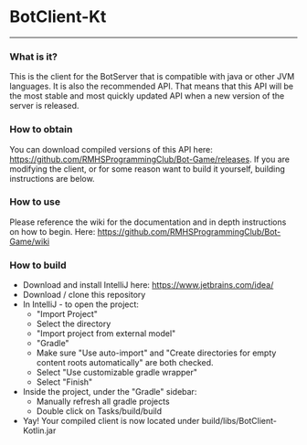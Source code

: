 # BotClient-Kt
---
### What is it?
 This is the client for the BotServer that is compatible with java or other JVM languages. It is also the recommended API. That means that this API will be the most stable and most quickly updated API when a new version of the server is released.
### How to obtain
You can download compiled versions of this API here: https://github.com/RMHSProgrammingClub/Bot-Game/releases. If you are modifying the client, or for some reason want to build it yourself, building instructions are below.
### How to use
Please reference the wiki for the documentation and in depth instructions on how to begin. Here: https://github.com/RMHSProgrammingClub/Bot-Game/wiki
### How to build
 - Download and install IntelliJ here: https://www.jetbrains.com/idea/
 - Download / clone this repository
 - In IntelliJ - to open the project:
   - "Import Project"
   - Select the directory
   - "Import project from external model"
   - "Gradle"
   - Make sure "Use auto-import" and "Create directories for empty content roots automatically" are both checked.
   - Select "Use customizable gradle wrapper"
   - Select "Finish"
 - Inside the project, under the "Gradle" sidebar:
   - Manually refresh all gradle projects
   - Double click on Tasks/build/build
 - Yay! Your compiled client is now located under build/libs/BotClient-Kotlin.jar
